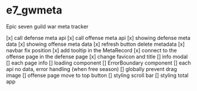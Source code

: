 # e7_gwmeta

Epic seven guild war meta tracker

[x] call defense meta api
[x] call offense meta api
[x] showing defense meta data
[x] showing offense meta data
[x] refresh button delete metadata
[x] navbar fix position
[x] add tooltip in the MetaRecord
[x] connect to the offense page in the defense page
[x] change favicon and title
[] info modal
[] each page info
[] loading component
[] ErrorBoundary component
[] each api no data, error handling (when free season)
[] globally prevent drag image
[] offense page move to top button
[] styling scroll bar
[] styling total app